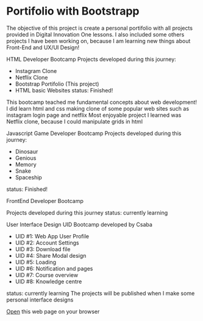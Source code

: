 # Portifolio with Bootstrapp

The objective of this project is create a personal portifolio with all projects provided in Digital Innovation One lessons.
I also included some others projects I have been working on, because I am learning new things about Front-End and UX/UI Design!

HTML Developer Bootcamp
Projects developed during this journey:

- Instagram Clone
- Netflix Clone
- Bootstrap Portifolio (This project)
- HTML basic Websites
  status: Finished!

This bootcamp teached me fundamental concepts about web development!
I did learn html and css making clone of some popular web sites such as instagram login page and netflix
Most enjoyable project I learned was Netflix clone, because I could manipulate grids in html

Javascript Game Developer Bootcamp
Projects developed during this journey:

- Dinosaur
- Genious
- Memory
- Snake
- Spaceship

status: Finished!

FrontEnd Developer Bootcamp

Projects developed during this journey
status: currently learning

User Interface Design
UID Bootcamp developed by Csaba

- UID #1: Web App User Profile
- UID #2: Account Settings
- UID #3: Download file
- UID #4: Share Modal design
- UID #5: Loading
- UID #6: Notification and pages
- UID #7: Course overview
- UID #8: Knowledge centre

status: currently learning
The projects will be published when I make some personal interface designs

[Open](https://rvsriller.github.io/rierBootstrap) this web page on your browser
